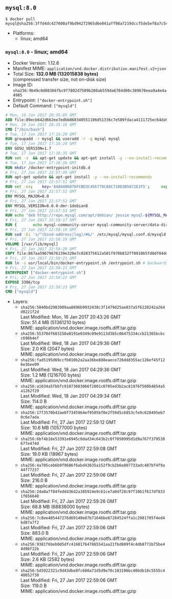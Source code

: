 ## `mysql:8.0`

```console
$ docker pull mysql@sha256:3ffd4dc427600af9bd94272965d6e041aff98a7219dccf5de5ef8a7c54269273
```

-	Platforms:
	-	linux; amd64

### `mysql:8.0` - linux; amd64

-	Docker Version: 1.12.6
-	Manifest MIME: `application/vnd.docker.distribution.manifest.v2+json`
-	Total Size: **132.0 MB (132015838 bytes)**  
	(compressed transfer size, not on-disk size)
-	Image ID: `sha256:9b49c0d08366fbc9f7802d7509b280ab559da6764d00c389670eea9a4e4a4985`
-	Entrypoint: `["docker-entrypoint.sh"]`
-	Default Command: `["mysqld"]`

```dockerfile
# Mon, 16 Jan 2017 20:35:09 GMT
ADD file:89ecb642d662ee7edbb868340551106d51336c7e589fdaca4111725ec64da957 in / 
# Mon, 16 Jan 2017 20:35:16 GMT
CMD ["/bin/bash"]
# Tue, 17 Jan 2017 17:16:20 GMT
RUN groupadd -r mysql && useradd -r -g mysql mysql
# Tue, 17 Jan 2017 17:16:20 GMT
ENV GOSU_VERSION=1.7
# Tue, 17 Jan 2017 17:16:35 GMT
RUN set -x 	&& apt-get update && apt-get install -y --no-install-recommends ca-certificates wget && rm -rf /var/lib/apt/lists/* 	&& wget -O /usr/local/bin/gosu "https://github.com/tianon/gosu/releases/download/$GOSU_VERSION/gosu-$(dpkg --print-architecture)" 	&& wget -O /usr/local/bin/gosu.asc "https://github.com/tianon/gosu/releases/download/$GOSU_VERSION/gosu-$(dpkg --print-architecture).asc" 	&& export GNUPGHOME="$(mktemp -d)" 	&& gpg --keyserver ha.pool.sks-keyservers.net --recv-keys B42F6819007F00F88E364FD4036A9C25BF357DD4 	&& gpg --batch --verify /usr/local/bin/gosu.asc /usr/local/bin/gosu 	&& rm -r "$GNUPGHOME" /usr/local/bin/gosu.asc 	&& chmod +x /usr/local/bin/gosu 	&& gosu nobody true 	&& apt-get purge -y --auto-remove ca-certificates wget
# Tue, 17 Jan 2017 17:16:36 GMT
RUN mkdir /docker-entrypoint-initdb.d
# Fri, 27 Jan 2017 22:57:49 GMT
RUN apt-get update && apt-get install -y --no-install-recommends 		pwgen 		openssl 		perl 	&& rm -rf /var/lib/apt/lists/*
# Fri, 27 Jan 2017 22:57:51 GMT
RUN set -ex; 	key='A4A9406876FCBD3C456770C88C718D3B5072E1F5'; 	export GNUPGHOME="$(mktemp -d)"; 	gpg --keyserver ha.pool.sks-keyservers.net --recv-keys "$key"; 	gpg --export "$key" > /etc/apt/trusted.gpg.d/mysql.gpg; 	rm -r "$GNUPGHOME"; 	apt-key list > /dev/null
# Fri, 27 Jan 2017 22:57:52 GMT
ENV MYSQL_MAJOR=8.0
# Fri, 27 Jan 2017 22:57:52 GMT
ENV MYSQL_VERSION=8.0.0-dmr-1debian8
# Fri, 27 Jan 2017 22:57:53 GMT
RUN echo "deb http://repo.mysql.com/apt/debian/ jessie mysql-${MYSQL_MAJOR}" > /etc/apt/sources.list.d/mysql.list
# Fri, 27 Jan 2017 22:58:17 GMT
RUN { 		echo mysql-community-server mysql-community-server/data-dir select ''; 		echo mysql-community-server mysql-community-server/root-pass password ''; 		echo mysql-community-server mysql-community-server/re-root-pass password ''; 		echo mysql-community-server mysql-community-server/remove-test-db select false; 	} | debconf-set-selections 	&& apt-get update && apt-get install -y mysql-server="${MYSQL_VERSION}" && rm -rf /var/lib/apt/lists/* 	&& rm -rf /var/lib/mysql && mkdir -p /var/lib/mysql /var/run/mysqld 	&& chown -R mysql:mysql /var/lib/mysql /var/run/mysqld 	&& chmod 777 /var/run/mysqld
# Fri, 27 Jan 2017 22:58:18 GMT
RUN sed -Ei 's/^(bind-address|log)/#&/' /etc/mysql/mysql.conf.d/mysqld.cnf 	&& echo '[mysqld]\nskip-host-cache\nskip-name-resolve' > /etc/mysql/conf.d/docker.cnf
# Fri, 27 Jan 2017 22:58:19 GMT
VOLUME [/var/lib/mysql]
# Fri, 27 Jan 2017 22:58:20 GMT
COPY file:867aa59679676139e320e7c028375612a501f970b832ff0910b5fd8df04dd5f1 in /usr/local/bin/ 
# Fri, 27 Jan 2017 22:58:21 GMT
RUN ln -s usr/local/bin/docker-entrypoint.sh /entrypoint.sh # backwards compat
# Fri, 27 Jan 2017 22:58:21 GMT
ENTRYPOINT ["docker-entrypoint.sh"]
# Fri, 27 Jan 2017 22:58:22 GMT
EXPOSE 3306/tcp
# Fri, 27 Jan 2017 22:58:23 GMT
CMD ["mysqld"]
```

-	Layers:
	-	`sha256:5040bd2983909aa8896b9932438c3f1479d25ae837a5f6220242a264d0221f2d`  
		Last Modified: Mon, 16 Jan 2017 20:43:26 GMT  
		Size: 51.4 MB (51361210 bytes)  
		MIME: application/vnd.docker.image.rootfs.diff.tar.gzip
	-	`sha256:55370df683150a0191e0349c09e9113d3b5c06475334ccb21365bcbcc696b4ef`  
		Last Modified: Wed, 18 Jan 2017 04:29:36 GMT  
		Size: 2.0 KB (2047 bytes)  
		MIME: application/vnd.docker.image.rootfs.diff.tar.gzip
	-	`sha256:fad5195d69ccfb010b2a2aa36be888eaece726ddd355ac126ef45f126e3bee99`  
		Last Modified: Wed, 18 Jan 2017 04:29:36 GMT  
		Size: 1.2 MB (1216700 bytes)  
		MIME: application/vnd.docker.image.rootfs.diff.tar.gzip
	-	`sha256:a1034a5fbbfc91073603066f2801c0705ed3b2ac81976f560b4854a5a1262f29`  
		Last Modified: Wed, 18 Jan 2017 04:29:34 GMT  
		Size: 114.0 B  
		MIME: application/vnd.docker.image.rootfs.diff.tar.gzip
	-	`sha256:17f3570b42ae0f7345964ef9505bf0e2f59d5c6853cfe9c628495eb70c6e7ada`  
		Last Modified: Fri, 27 Jan 2017 22:59:12 GMT  
		Size: 10.6 MB (10577000 bytes)  
		MIME: application/vnd.docker.image.rootfs.diff.tar.gzip
	-	`sha256:6bf4b16e53391e6945c0dad34c643b2c0f7050995d1d9a767f37953867fe474d`  
		Last Modified: Fri, 27 Jan 2017 22:59:08 GMT  
		Size: 19.0 KB (18967 bytes)  
		MIME: application/vnd.docker.image.rootfs.diff.tar.gzip
	-	`sha256:4a705ceb6b9f9686f6abd43835a152f9cb2b6e807733adc487bf4f9a44f77237`  
		Last Modified: Fri, 27 Jan 2017 22:59:06 GMT  
		Size: 216.0 B  
		MIME: application/vnd.docker.image.rootfs.diff.tar.gzip
	-	`sha256:24a0a7f84fedd436d2a385924e9cb1ce7a0df28c97f10b1f617df8331f656648`  
		Last Modified: Fri, 27 Jan 2017 22:59:26 GMT  
		Size: 68.8 MB (68836000 bytes)  
		MIME: application/vnd.docker.image.rootfs.diff.tar.gzip
	-	`sha256:7c8ee405447276d69140e87b71646be87284524ffa1c2981705f4ed4bd87a7f2`  
		Last Modified: Fri, 27 Jan 2017 22:59:06 GMT  
		Size: 883.0 B  
		MIME: application/vnd.docker.image.rootfs.diff.tar.gzip
	-	`sha256:9381f6beb0d5dfc416017647865541aa21fbd809f4c4db8771b75be44d98f22b`  
		Last Modified: Fri, 27 Jan 2017 22:59:06 GMT  
		Size: 2.6 KB (2582 bytes)  
		MIME: application/vnd.docker.image.rootfs.diff.tar.gzip
	-	`sha256:5d5922321c9d43dbe8fc680a71d5d9e70c103106bc40bdb18c5555c440652f30`  
		Last Modified: Fri, 27 Jan 2017 22:59:06 GMT  
		Size: 119.0 B  
		MIME: application/vnd.docker.image.rootfs.diff.tar.gzip
